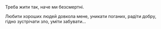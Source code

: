 Треба жити так, наче ми безсмертні.

Любити хороших людей довкола мене, уникати поганих, радіти добру, гідно зустрічати зло, уміти забувати...